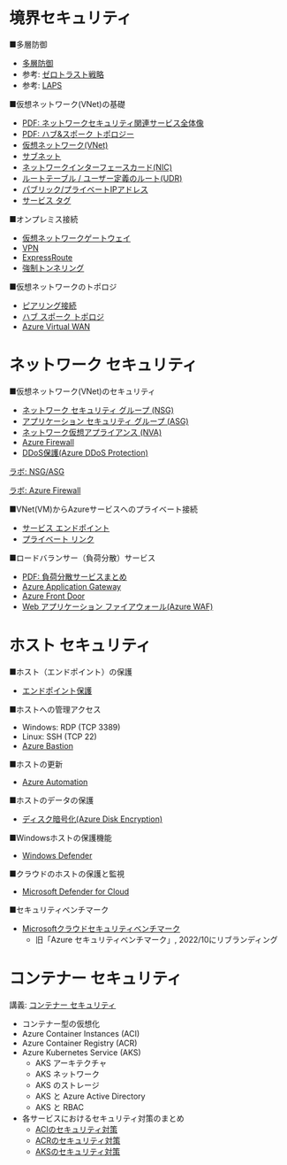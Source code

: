 # 境界セキュリティ

■多層防御

- [多層防御](../../network/defense-in-depth.md)
- 参考: [ゼロトラスト戦略](../../SC/zero-trust.md)
- 参考: [LAPS](../../network/laps.md)

■仮想ネットワーク(VNet)の基礎

- [PDF: ネットワークセキュリティ関連サービス全体像](../pdf/mod2/ネットワークセキュリティ関連サービス.pdf)
- [PDF: ハブ&スポーク トポロジー](../../network/ハブ・スポーク.pdf)
- [仮想ネットワーク(VNet)](../../network/vnet.md)
- [サブネット](../../network/subnet.md)
- [ネットワークインターフェースカード(NIC)](../../network/nic.md)
- [ルートテーブル / ユーザー定義のルート(UDR)](../../network/udr.md)
- [パブリック/プライベートIPアドレス](../../network/ip-address.md)
- [サービス タグ](../../network/service-tag.md)

■オンプレミス接続

- [仮想ネットワークゲートウェイ](../../network/virtual-network-gateway.md)
- [VPN](../../network/vpn.md)
- [ExpressRoute](../../network/er.md)
- [強制トンネリング](../../network/forced-tunneling.md)

■仮想ネットワークのトポロジ

- [ピアリング接続](../../AZ-104/mod05-01-peering.md)
- [ハブ スポーク トポロジ](../../network/hub-spoke.md)
- [Azure Virtual WAN](../../AZ-104/mod05-04-virtualwan.md)

# ネットワーク セキュリティ

■仮想ネットワーク(VNet)のセキュリティ

- [ネットワーク セキュリティ グループ (NSG)](../../AZ-700/nsg.md)
- [アプリケーション セキュリティ グループ (ASG)](../../network/asg.md)
- [ネットワーク仮想アプライアンス (NVA)](../../network/nva.md)
- [Azure Firewall](../../network/azure-firewall.md)
- [DDoS保護(Azure DDoS Protection)](../../network/ddos-protection.md)

[ラボ: NSG/ASG](https://github.com/MicrosoftLearning/AZ500-AzureSecurityTechnologies.ja-jp/blob/main/Instructions/Labs/LAB_07_NSGs.md)

[ラボ: Azure Firewall](https://github.com/MicrosoftLearning/AZ500-AzureSecurityTechnologies.ja-jp/blob/main/Instructions/Labs/LAB_08_AzureFirewall.md)

■VNet(VM)からAzureサービスへのプライベート接続

- [サービス エンドポイント](../../network/service-endpoint.md)
- [プライベート リンク](../../network/private-link.md)

■ロードバランサー（負荷分散）サービス

- [PDF: 負荷分散サービスまとめ](../pdf/mod2/負荷分散サービス.pdf)
- [Azure Application Gateway](../../network/appgw.md)
- [Azure Front Door](../../network/front-door.md)
- [Web アプリケーション ファイアウォール(Azure WAF)](../../AZ-303/mod05-07-waf.md)

# ホスト セキュリティ

■ホスト（エンドポイント）の保護

- [エンドポイント保護](../../SC/endpoint-protection/endpoint-protection.md)

■ホストへの管理アクセス

- Windows: RDP (TCP 3389)
- Linux: SSH (TCP 22)
- [Azure Bastion](azure-bastion.md)

■ホストの更新

- [Azure Automation](../../iac/azure-automation.md)

■ホストのデータの保護

- [ディスク暗号化(Azure Disk Encryption)](../../SC/encryption/azure-disk-encryption.md)

■Windowsホストの保護機能

- [Windows Defender](windows-defender.md)

■クラウドのホストの保護と監視

- [Microsoft Defender for Cloud](microsoft-defender-for-cloud.md)

■セキュリティベンチマーク

- [Microsoftクラウドセキュリティベンチマーク](../../SC/microsoft-security-benchmark.md)
  - 旧「Azure セキュリティベンチマーク」, 2022/10にリブランディング

# コンテナー セキュリティ

講義: [コンテナー セキュリティ](mod02-04.md)

- コンテナー型の仮想化
- Azure Container Instances (ACI)
- Azure Container Registry (ACR)
- Azure Kubernetes Service (AKS)
  - AKS アーキテクチャ
  - AKS ネットワーク
  - AKS のストレージ
  - AKS と Azure Active Directory
  - AKS と RBAC
- 各サービスにおけるセキュリティ対策のまとめ
  - [ACIのセキュリティ対策](../../computing/aci-security.md)
  - [ACRのセキュリティ対策](../../computing/acr-security.md)
  - [AKSのセキュリティ対策](../../computing/aks-security.md)

